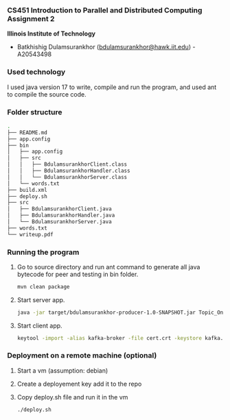### CS451 Introduction to Parallel and Distributed Computing Assignment 2
**Illinois Institute of Technology**  

* Batkhishig Dulamsurankhor (bdulamsurankhor@hawk.iit.edu) - A20543498

### Used technology

I used java version 17 to write, compile and run the program, and used ant to compile the source code.

### Folder structure

```bash
.
├── README.md
├── app.config
├── bin
│   ├── app.config
│   ├── src
│   │   ├── BdulamsurankhorClient.class
│   │   ├── BdulamsurankhorHandler.class
│   │   └── BdulamsurankhorServer.class
│   └── words.txt
├── build.xml
├── deploy.sh
├── src
│   ├── BdulamsurankhorClient.java
│   ├── BdulamsurankhorHandler.java
│   └── BdulamsurankhorServer.java
├── words.txt
└── writeup.pdf
```

### Running the program

1. Go to source directory and run ant command to generate all java bytecode for peer and testing in bin folder.
    ```bash
    mvn clean package
    ``` 

2. Start server app.
    ```bash
    java -jar target/bdulamsurankhor-producer-1.0-SNAPSHOT.jar Topic_One
    ``` 

5. Start client app.
    ```bash
    keytool -import -alias kafka-broker -file cert.crt -keystore kafka.truststore.jks -storepass changeit
    ``` 

### Deployment on a remote machine (optional)

1. Start a vm (assumption: debian)

2. Create a deployement key add it to the repo

3. Copy deploy.sh file and run it in the vm
    ```bash
    ./deploy.sh
    ```